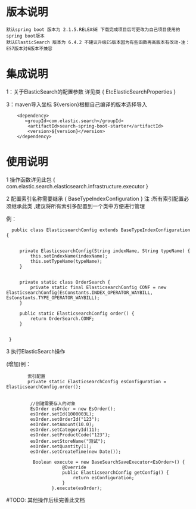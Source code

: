  # 版本说明
   
    默认spring boot 版本为 2.1.5.RELEASE 下载完成项目后可更改为自己项目使用的spring boot版本  
    默认ElasticSearch 版本为 6.4.2 不建议升级ES版本因为有些函数再高版本有改动-注：ES7版本对6版本不兼容

 # 集成说明
                     
1：关于ElasticSearch的配置参数 详见类 { EtcElasticSearchProperties }
  
3：maven导入坐标 ${version}根据自己编译的版本选择导入
 
        <dependency>
           <groupId>com.elastic.search</groupId>
            <artifactId>search-spring-boot-starter</artifactId>
            <version>${version}</version>
        </dependency>
 
 # 使用说明
  
 1 操作函数详见此包 { com.elastic.search.elasticsearch.infrastructure.executor }
  
 2 配置索引名称需要继承 { BaseTypeIndexConfiguration } 注 :所有索引配置必须继承此类 
   ,建议将所有索引多配置到一个类中方便进行管理
   
   例：
     
      public class ElasticsearchConfig extends BaseTypeIndexConfiguration {
    
 
         private ElasticsearchConfig(String indexName, String typeName) {
             this.setIndexName(indexName);
             this.setTypeName(typeName);
         }
     
     
         private static class OrderSearch {
             private static final ElasticsearchConfig CONF = new ElasticsearchConfig(EsConstants.INDEX_OPERATOR_WAYBILL, EsConstants.TYPE_OPERATOR_WAYBILL);
         }
     
         public static ElasticsearchConfig order() {
             return OrderSearch.CONF;
         }
     
     
     }

    
  3 执行ElasticSearch操作 
  
   (增加)例：
        
            索引配置
            private static ElasticsearchConfig esConfiguration = ElasticsearchConfig.order();

    
             //创建需要存入的对象
             EsOrder esOrder = new EsOrder();
             esOrder.setId(1000003L);
             esOrder.setOrderId("123");
             esOrder.setAmount(10.0);
             esOrder.setCategoryId(11);
             esOrder.setProductCode("123");
             esOrder.setStoreName("测试");
             esOrder.setQuantity(1);
             esOrder.setCreateTime(new Date());
             
              Boolean execute = new BaseSearchSaveExecutor<EsOrder>() {
                         @Override
                         public ElasticsearchConfig getConfig() {
                             return esConfiguration;
                         }
                     }.execute(esOrder);
               
  #TODO: 其他操作后续完善此文档
                                          

